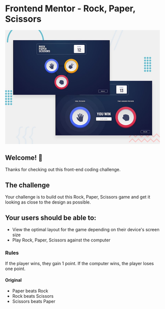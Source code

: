 # Frontend Mentor - Rock, Paper, Scissors

![Design preview for the Rock, Paper, Scissors coding challenge](images/desktop-preview.jpg)

## Welcome! 👋

Thanks for checking out this front-end coding challenge.

## The challenge

Your challenge is to build out this Rock, Paper, Scissors game and get it looking as close to the design as possible.

## Your users should be able to:

- View the optimal layout for the game depending on their device's screen size
- Play Rock, Paper, Scissors against the computer

### Rules

If the player wins, they gain 1 point. If the computer wins, the player loses one point.

#### Original

- Paper beats Rock
- Rock beats Scissors
- Scissors beats Paper
